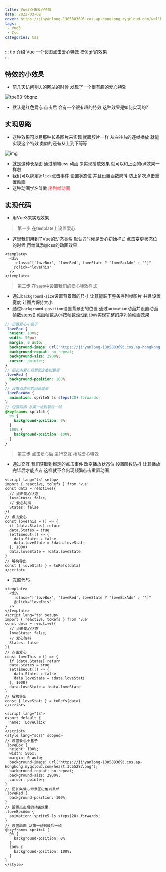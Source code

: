 ```yaml
---
title: Vue3点击爱心特效
date: 2022-03-02
cover: https://jinyanlong-1305883696.cos.ap-hongkong.myqcloud.com/wallhaven-dpmdq3.jpg
tags:
 - Vue3
 - Css
categories: Css
---
```


::: tip 介绍
Vue 一个长图点击爱心特效 模仿gif的效果<br>
:::

<!-- more -->

## 特效的小效果

* 前几天访问别人的网站的时候 发现了一个很有趣的爱心特效 

![tpe63-9bqnz](https://jinyanlong-1305883696.cos.ap-hongkong.myqcloud.com/tpe63-9bqnz.gif)

* 默认是红色爱心 点击后 会有一个很有趣的特效 这种效果是如何实现的?

## 实现思路

* 这种效果可以用那种长条图片来实现 就跟胶片一样 从左往右的逐帧播放 就能实现这个特效 类似的还有从上到下等等

![img](https://jinyanlong-1305883696.cos.ap-hongkong.myqcloud.com/heart.3c55287.png)

* 就是这种长条图 通过前端css 动画 来实现播放效果 就可以和上面的gif效果一样啦
* 我们可以绑定`@click`点击事件 设置状态位 并且设置函数防抖  防止多次点击重置动画
* 这种动画学名叫做 <font color =#ff3040>序列帧动画</font>

## 实现代码

* 用Vue3来实现效果

> 第一步 在template上设置爱心

* 这里我们用到了Vue的动态类名 默认的时候是爱心初始样式 点击变更状态位的时候 再给其添加css的动画效果

```vue
<template>
  <div
    :class="['loveBox', 'loveRed', loveState ? 'loveBoxAdm' : '']"
    @click="loveThis"
  />
</template>
```

> 第二步 在sass中设置我们的爱心特效样式

* 通过`background-size`设置背景图的尺寸 让其能装下整条序列帧图片 并且设置宽度 让图片保持大小
* 通过`background-position`设置背景图的位置 通过`animation`动画并设置动画帧数[steps()](https://developer.mozilla.org/zh-CN/docs/Web/CSS/animation-timing-function) 动画帧数从`0%`按帧数滚动到`100%`实现完整的序列帧动画效果

```scss
// 设置爱心小盒子
.loveBox {
  height: 100%;
  width: 50px;
  margin: 0 auto;
  background-image: url('https://jinyanlong-1305883696.cos.ap-hongkong.myqcloud.com/heart.3c55287.png');
  background-repeat: no-repeat;
  background-size: 2900%;
  cursor: pointer;
}
// 把长条爱心背景图定格到最后
.loveRed {
  background-position: 100%;
}
// 设置点击后的动画效果
.loveBoxAdm {
  animation: sprite5 1s steps(28) forwards;
}
// 设置动画 从第一帧到最后一帧
@keyframes sprite5 {
  0% {
    background-position: 0%;
  }
  100% {
    background-position: 100%;
  }
}
```

> 第三步 点击爱心后 进行交互 播放爱心特效

* 通过交互 我们获取到绑定的点击事件 改变播放状态位 设置函数防抖 让其播放完毕后才能点击 这样就不会出现频繁点击重置动画

```vue
<script lang="ts" setup>
import { reactive, toRefs } from 'vue'
const data = reactive({
  // 点击爱心状态
  loveState: false,
  // 爱心防抖
  States: false
})
// 点击爱心
const loveThis = () => {
  if (data.States) return
  data.States = true
  setTimeout(() => {
    data.States = false
    data.loveState = !data.loveState
  }, 1000)
  data.loveState = !data.loveState
}
// 解构导出
const { loveState } = toRefs(data)
</script>
```

* 完整代码

```vue
<template>
  <div
    :class="['loveBox', 'loveRed', loveState ? 'loveBoxAdm' : '']"
    @click="loveThis"
  />
</template>
<script lang="ts" setup>
import { reactive, toRefs } from 'vue'
const data = reactive({
  // 点击爱心状态
  loveState: false,
  // 爱心防抖
  States: false
})
// 点击爱心
const loveThis = () => {
  if (data.States) return
  data.States = true
  setTimeout(() => {
    data.States = false
    data.loveState = !data.loveState
  }, 1000)
  data.loveState = !data.loveState
}
// 解构导出
const { loveState } = toRefs(data)
</script>

<script lang="ts">
export default {
  name: 'LoveClick'
}
</script>
<style lang="scss" scoped>
// 设置爱心小盒子
.loveBox {
  height: 100%;
  width: 50px;
  margin: 0 auto;
  background-image: url('https://jinyanlong-1305883696.cos.ap-hongkong.myqcloud.com/heart.3c55287.png');
  background-repeat: no-repeat;
  background-size: 2900%;
  cursor: pointer;
}
// 把长条爱心背景图定格到最后
.loveRed {
  background-position: 100%;
}
// 设置点击后的动画效果
.loveBoxAdm {
  animation: sprite5 1s steps(28) forwards;
}
// 设置动画 从第一帧到最后一帧
@keyframes sprite5 {
  0% {
    background-position: 0%;
  }
  100% {
    background-position: 100%;
  }
}
</style>

```



